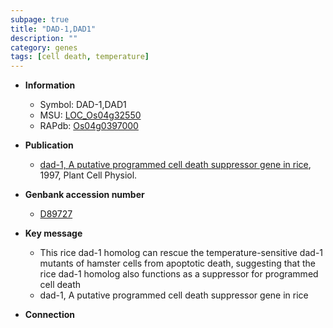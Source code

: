 ```yaml
---
subpage: true
title: "DAD-1,DAD1"
description: ""
category: genes
tags: [cell death, temperature]
---
```


* **Information**  
    + Symbol: DAD-1,DAD1  
    + MSU: [LOC_Os04g32550](http://rice.plantbiology.msu.edu/cgi-bin/ORF_infopage.cgi?orf=LOC_Os04g32550)  
    + RAPdb: [Os04g0397000](http://rapdb.dna.affrc.go.jp/viewer/gbrowse_details/irgsp1?name=Os04g0397000)  

* **Publication**  
    + [dad-1, A putative programmed cell death suppressor gene in rice](http://www.ncbi.nlm.nih.gov/pubmed?term=dad-1,+A+putative+programmed+cell+death+suppressor+gene+in+rice%5BTitle%5D), 1997, Plant Cell Physiol.

* **Genbank accession number**  
    + [D89727](http://www.ncbi.nlm.nih.gov/nuccore/D89727)

* **Key message**  
    + This rice dad-1 homolog can rescue the temperature-sensitive dad-1 mutants of hamster cells from apoptotic death, suggesting that the rice dad-1 homolog also functions as a suppressor for programmed cell death
    + dad-1, A putative programmed cell death suppressor gene in rice

* **Connection**  



